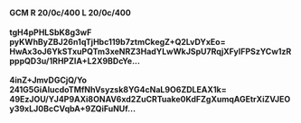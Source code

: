 #### GCM R 20/0c/400 L 20/0c/400
**tgH4pPHLSbK8g3wF**<br/>**pyKWhByZBJ26n1qTjHbc119b7ztmCkegZ+Q2LvDYxEo=**<br/>**HwAx3oJ6YkSTxuPQTm3xeNRZ3HadYLwWkJSpU7RqjXFyIFPSzYCw1zRpppQD3u/1RHPZIA+L2X9BDcYe...**<br/><br/>
**4inZ+JmvDGCjQ/Yo**<br/>**241G5GiAlucdoTMfNhVsyzsk8YG4cNaL9O6ZDLEAX1k=**<br/>**49EzJOU/YJ4P9AXi8ONAV6xd2ZuCRTuake0KdFZgXumqAGEtrXiZVJEOy39xLJ0BcCVqbA+9ZQiFuNUf...**